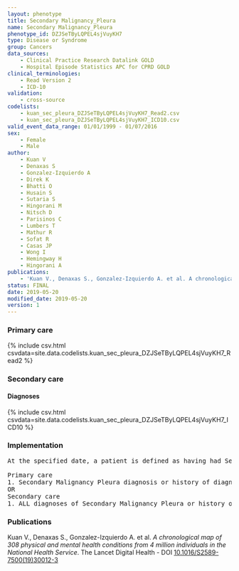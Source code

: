 ```yaml
---
layout: phenotype
title: Secondary Malignancy_Pleura
name: Secondary Malignancy_Pleura
phenotype_id: DZJSeTByLQPEL4sjVuyKH7 
type: Disease or Syndrome
group: Cancers
data_sources: 
    - Clinical Practice Research Datalink GOLD
    - Hospital Episode Statistics APC for CPRD GOLD
clinical_terminologies: 
    - Read Version 2
    - ICD-10
validation: 
    - cross-source
codelists: 
    - kuan_sec_pleura_DZJSeTByLQPEL4sjVuyKH7_Read2.csv
    - kuan_sec_pleura_DZJSeTByLQPEL4sjVuyKH7_ICD10.csv
valid_event_data_range: 01/01/1999 - 01/07/2016
sex: 
    - Female
    - Male
author: 
    - Kuan V
    - Denaxas S
    - Gonzalez-Izquierdo A
    - Direk K
    - Bhatti O
    - Husain S
    - Sutaria S
    - Hingorani M
    - Nitsch D
    - Parisinos C
    - Lumbers T
    - Mathur R
    - Sofat R
    - Casas JP
    - Wong I
    - Hemingway H
    - Hingorani A
publications: 
    - 'Kuan V., Denaxas S., Gonzalez-Izquierdo A. et al. A chronological map of 308 physical and mental health conditions from 4 million individuals in the National Health Service. The Lancet Digital Health - DOI: 10.1016/S2589-7500(19)30012-3' 
status: FINAL
date: 2019-05-20
modified_date: 2019-05-20
version: 1
---
```

### Primary care 
{% include csv.html csvdata=site.data.codelists.kuan_sec_pleura_DZJSeTByLQPEL4sjVuyKH7_Read2 %}
### Secondary care 
#### Diagnoses 
{% include csv.html csvdata=site.data.codelists.kuan_sec_pleura_DZJSeTByLQPEL4sjVuyKH7_ICD10 %}
### Implementation 
<pre>At the specified date, a patient is defined as having had Secondary Malignancy Pleura IF they meet the criteria for any of the following on or before the specified date. The earliest date on which the individual meets any of the following criteria on or before the specified date is defined as the first event date:

Primary care
1. Secondary Malignancy Pleura diagnosis or history of diagnosis during a consultation 
OR
Secondary care
1. ALL diagnoses of Secondary Malignancy Pleura or history of diagnosis during a hospitalization</pre> 
 
### Publications 
Kuan V., Denaxas S., Gonzalez-Izquierdo A. et al. _A chronological map of 308 physical and mental health conditions from 4 million individuals in the National Health Service_. The Lancet Digital Health - DOI <a href='https://www.thelancet.com/journals/landig/article/PIIS2589-7500(19)30012-3/fulltext'>10.1016/S2589-7500(19)30012-3</a>